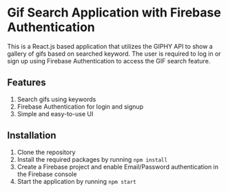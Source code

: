 # Gif Search Application with Firebase Authentication

This is a React.js based application that utilizes the GIPHY API to show a gallery of gifs based on searched keyword. The user is required to log in or sign up using Firebase Authentication to access the GIF search feature.


## Features

1. Search gifs using keywords
2. Firebase Authentication for login and signup
3. Simple and easy-to-use UI

## Installation

1. Clone the repository
2. Install the required packages by running `npm install`
3. Create a Firebase project and enable Email/Password authentication in the Firebase console
4. Start the application by running `npm start`
